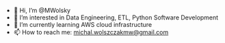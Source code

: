 - 👋 Hi, I’m @MWolsky
- 👀 I’m interested in Data Engineering, ETL, Python Software Development
- 🌱 I’m currently learning AWS cloud infrastructure
- 📫 How to reach me: michal.wolszczakmw@gmail.com

<!---
MWolsky/MWolsky is a ✨ special ✨ repository because its `README.md` (this file) appears on your GitHub profile.
You can click the Preview link to take a look at your changes.
--->
